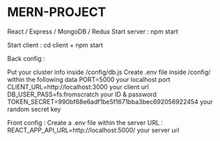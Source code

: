 # MERN-PROJECT

React / Express / MongoDB / Redux
Start server : npm start

Start client : cd client + npm start

Back config :

Put your cluster info inside /config/db.js
Create .env file inside /config/ within the following data
PORT=5000 your localhost port
CLIENT_URL=http://localhost:3000 your client url
DB_USER_PASS=fs:fromscratch your ID & password
TOKEN_SECRET=990bf68e6adf1be5f1671bba3bec692056922454 your random secret key

Front config :
Create a .env file within the server URL :
REACT_APP_API_URL=http://localhost:5000/ your server url

